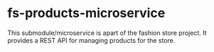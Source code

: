 # fs-products-microservice
This submodule/microservice is apart of the fashion store project. It provides a REST API for managing products for the store.
